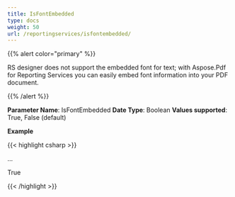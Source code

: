 ```yaml
---
title: IsFontEmbedded
type: docs
weight: 50
url: /reportingservices/isfontembedded/
---
```


{{% alert color="primary" %}} 

RS designer does not support the embedded font for text; with Aspose.Pdf for Reporting Services you can easily embed font information into your PDF document.

{{% /alert %}} 

**Parameter Name**: IsFontEmbedded
**Date Type**: Boolean
**Values supported**: True, False (default)

**Example**

{{< highlight csharp >}}

 <Render>

...

<Extension Name="APPDF" Type=" Aspose.PDF.ReportingServices.Renderer,Aspose.PDF.ReportingServices">

<Configuration>

<IsFontEmbedded >True</IsFontEmbedded>

</Configuration>

</Extension>

</Render>



{{< /highlight >}}
